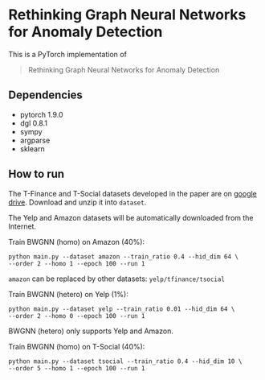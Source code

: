 # Rethinking Graph Neural Networks for Anomaly Detection

This is a PyTorch implementation of 

> Rethinking Graph Neural Networks for Anomaly Detection


Dependencies
----------------------
- pytorch 1.9.0
- dgl 0.8.1
- sympy
- argparse
- sklearn

How to run
--------------------------------
The T-Finance and T-Social datasets developed in the paper are on [google drive](https://drive.google.com/drive/folders/1PpNwvZx_YRSCDiHaBUmRIS3x1rZR7fMr?usp=sharing). Download and unzip it into `dataset`.

The Yelp and Amazon datasets will be automatically downloaded from the Internet. 

Train BWGNN (homo) on Amazon (40%): 
```
python main.py --dataset amazon --train_ratio 0.4 --hid_dim 64 \
--order 2 --homo 1 --epoch 100 --run 1
```
`amazon` can be replaced by other datasets: `yelp/tfinance/tsocial`

Train BWGNN (hetero) on Yelp (1%):
```
python main.py --dataset yelp --train_ratio 0.01 --hid_dim 64 \
--order 2 --homo 0 --epoch 100 --run 1
```
BWGNN (hetero) only supports Yelp and Amazon.

Train BWGNN (homo) on T-Social (40%):
```
python main.py --dataset tsocial --train_ratio 0.4 --hid_dim 10 \
--order 5 --homo 1 --epoch 100 --run 1
```